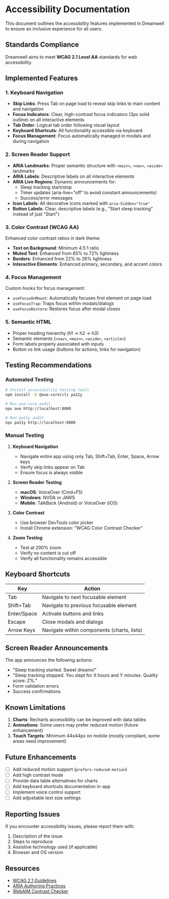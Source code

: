# Accessibility Documentation

This document outlines the accessibility features implemented in Dreamwell to ensure an inclusive experience for all users.

## Standards Compliance

Dreamwell aims to meet **WCAG 2.1 Level AA** standards for web accessibility.

## Implemented Features

### 1. Keyboard Navigation

- **Skip Links**: Press Tab on page load to reveal skip links to main content and navigation
- **Focus Indicators**: Clear, high-contrast focus indicators (3px solid outline) on all interactive elements
- **Tab Order**: Logical tab order following visual layout
- **Keyboard Shortcuts**: All functionality accessible via keyboard
- **Focus Management**: Focus automatically managed in modals and during navigation

### 2. Screen Reader Support

- **ARIA Landmarks**: Proper semantic structure with `<main>`, `<nav>`, `<aside>` landmarks
- **ARIA Labels**: Descriptive labels on all interactive elements
- **ARIA Live Regions**: Dynamic announcements for:
  - Sleep tracking start/stop
  - Timer updates (aria-live="off" to avoid constant announcements)
  - Success/error messages
- **Icon Labels**: All decorative icons marked with `aria-hidden="true"`
- **Button Labels**: Clear, descriptive labels (e.g., "Start sleep tracking" instead of just "Start")

### 3. Color Contrast (WCAG AA)

Enhanced color contrast ratios in dark theme:
- **Text on Background**: Minimum 4.5:1 ratio
- **Muted Text**: Enhanced from 65% to 72% lightness
- **Borders**: Enhanced from 22% to 26% lightness
- **Interactive Elements**: Enhanced primary, secondary, and accent colors

### 4. Focus Management

Custom hooks for focus management:
- `useFocusOnMount`: Automatically focuses first element on page load
- `useFocusTrap`: Traps focus within modals/dialogs
- `useFocusRestore`: Restores focus after modal closes

### 5. Semantic HTML

- Proper heading hierarchy (h1 → h2 → h3)
- Semantic elements (`<nav>`, `<main>`, `<aside>`, `<article>`)
- Form labels properly associated with inputs
- Button vs link usage (buttons for actions, links for navigation)

## Testing Recommendations

### Automated Testing

```bash
# Install accessibility testing tools
npm install -D @axe-core/cli pa11y

# Run axe-core audit
npx axe http://localhost:8080

# Run pa11y audit
npx pa11y http://localhost:8080
```

### Manual Testing

1. **Keyboard Navigation**
   - Navigate entire app using only Tab, Shift+Tab, Enter, Space, Arrow keys
   - Verify skip links appear on Tab
   - Ensure focus is always visible

2. **Screen Reader Testing**
   - **macOS**: VoiceOver (Cmd+F5)
   - **Windows**: NVDA or JAWS
   - **Mobile**: TalkBack (Android) or VoiceOver (iOS)

3. **Color Contrast**
   - Use browser DevTools color picker
   - Install Chrome extension: "WCAG Color Contrast Checker"

4. **Zoom Testing**
   - Test at 200% zoom
   - Verify no content is cut off
   - Verify all functionality remains accessible

## Keyboard Shortcuts

| Key | Action |
|-----|--------|
| Tab | Navigate to next focusable element |
| Shift+Tab | Navigate to previous focusable element |
| Enter/Space | Activate buttons and links |
| Escape | Close modals and dialogs |
| Arrow Keys | Navigate within components (charts, lists) |

## Screen Reader Announcements

The app announces the following actions:
- "Sleep tracking started. Sweet dreams!"
- "Sleep tracking stopped. You slept for X hours and Y minutes. Quality score: Z%."
- Form validation errors
- Success confirmations

## Known Limitations

1. **Charts**: Recharts accessibility can be improved with data tables
2. **Animations**: Some users may prefer reduced motion (future enhancement)
3. **Touch Targets**: Minimum 44x44px on mobile (mostly compliant, some areas need improvement)

## Future Enhancements

- [ ] Add reduced motion support (`prefers-reduced-motion`)
- [ ] Add high contrast mode
- [ ] Provide data table alternatives for charts
- [ ] Add keyboard shortcuts documentation in-app
- [ ] Implement voice control support
- [ ] Add adjustable text size settings

## Reporting Issues

If you encounter accessibility issues, please report them with:
1. Description of the issue
2. Steps to reproduce
3. Assistive technology used (if applicable)
4. Browser and OS version

## Resources

- [WCAG 2.1 Guidelines](https://www.w3.org/WAI/WCAG21/quickref/)
- [ARIA Authoring Practices](https://www.w3.org/WAI/ARIA/apg/)
- [WebAIM Contrast Checker](https://webaim.org/resources/contrastchecker/)
